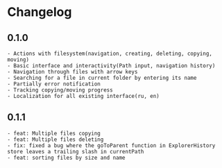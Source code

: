 # Changelog

## 0.1.0
    - Actions with filesystem(navigation, creating, deleting, copying, moving)
    - Basic interface and interactivity(Path input, navigation history)
    - Navigation through files with arrow keys
    - Searching for a file in current folder by entering its name
    - Partially error notification
    - Tracking copying/moving progress
    - Localization for all existing interface(ru, en)
## 0.1.1
    - feat: Multiple files copying
    - feat: Multiple files deleting
    - fix: fixed a bug where the goToParent function in ExplorerHistory store leaves a trailing slash in currentPath
    - feat: sorting files by size and name